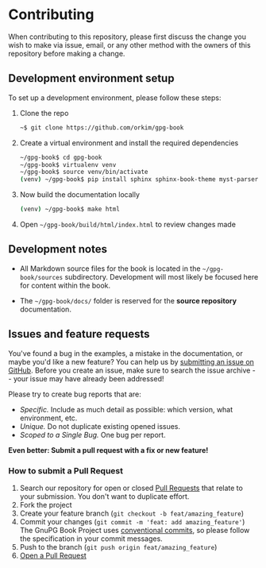 # Contributing

When contributing to this repository, please first discuss the change you wish to make via issue, email, or any other
method with the owners of this repository before making a change.

## Development environment setup

To set up a development environment, please follow these steps:

1. Clone the repo

   ```sh
   ~$ git clone https://github.com/orkim/gpg-book
   ```

2. Create a virtual environment and install the required dependencies

   ```sh
   ~/gpg-book$ cd gpg-book
   ~/gpg-book$ virtualenv venv
   ~/gpg-book$ source venv/bin/activate
   (venv) ~/gpg-book$ pip install sphinx sphinx-book-theme myst-parser
   ```

3. Now build the documentation locally

   ```sh
   (venv) ~/gpg-book$ make html
   ```

4. Open `~/gpg-book/build/html/index.html` to review changes made

## Development notes

* All Markdown source files for the book is located in the `~/gpg-book/sources` subdirectory. Development will most
  likely be focused here for content within the book.

* The `~/gpg-book/docs/` folder is reserved for the **source repository** documentation.

## Issues and feature requests

You've found a bug in the examples, a mistake in the documentation, or maybe you'd like a new feature? You can help
us by [submitting an issue on GitHub](https://github.com/orkim/gpg-book/issues). Before you create an issue, make sure
to search the issue archive -- your issue may have already been addressed!

Please try to create bug reports that are:

- _Specific._ Include as much detail as possible: which version, what environment, etc.
- _Unique._ Do not duplicate existing opened issues.
- _Scoped to a Single Bug._ One bug per report.

**Even better: Submit a pull request with a fix or new feature!**

### How to submit a Pull Request

1. Search our repository for open or closed
   [Pull Requests](https://github.com/orkim/gpg-book/pulls)
   that relate to your submission. You don't want to duplicate effort.
2. Fork the project
3. Create your feature branch (`git checkout -b feat/amazing_feature`)
4. Commit your changes (`git commit -m 'feat: add amazing_feature'`) The GnuPG Book Project
   uses [conventional commits](https://www.conventionalcommits.org), so please follow the specification in your commit
   messages.
5. Push to the branch (`git push origin feat/amazing_feature`)
6. [Open a Pull Request](https://github.com/orkim/gpg-book/compare?expand=1)
